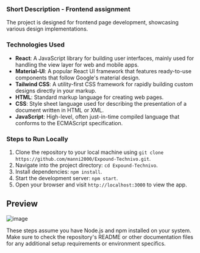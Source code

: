 ### Short Description - Frontend assignment
The project is designed for frontend page development, showcasing various design implementations.

### Technologies Used
- **React**: A JavaScript library for building user interfaces, mainly used for handling the view layer for web and mobile apps.
- **Material-UI**: A popular React UI framework that features ready-to-use components that follow Google's material design.
- **Tailwind CSS**: A utility-first CSS framework for rapidly building custom designs directly in your markup.
- **HTML**: Standard markup language for creating web pages.
- **CSS**: Style sheet language used for describing the presentation of a document written in HTML or XML.
- **JavaScript**: High-level, often just-in-time compiled language that conforms to the ECMAScript specification.

### Steps to Run Locally
1. Clone the repository to your local machine using `git clone https://github.com/manni2000/Expound-Technivo.git`.
2. Navigate into the project directory: `cd Expound-Technivo`.
3. Install dependencies: `npm install`.
4. Start the development server: `npm start`.
5. Open your browser and visit `http://localhost:3000` to view the app.

## Preview
![image](https://github.com/user-attachments/assets/7e7edd26-0235-4c8b-9207-c88016756adf)

These steps assume you have Node.js and npm installed on your system. Make sure to check the repository's README or other documentation files for any additional setup requirements or environment specifics.
